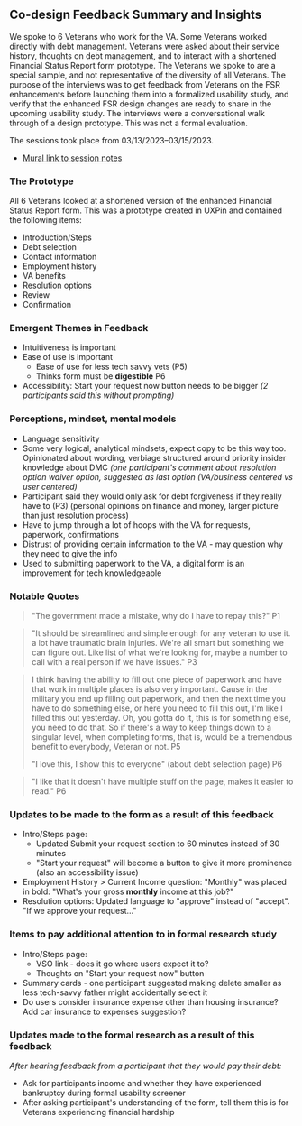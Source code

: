 
## Co-design Feedback Summary and Insights
We spoke to 6 Veterans who work for the VA. Some Veterans worked directly with debt management. Veterans were asked about their service history, thoughts on debt management, and to interact with a shortened Financial Status Report form prototype. The Veterans we spoke to are a special sample, and not representative of the diversity of all Veterans. 
The purpose of the interviews was to get feedback from Veterans on the FSR enhancements before launching them into a formalized usability study, and verify that the enhanced FSR design changes are ready to share in the upcoming usability study. The interviews were a conversational walk through of a design prototype. This was not a formal evaluation. 

The sessions took place from 03/13/2023⁠–03/15/2023.

- [Mural link to session notes](https://app.mural.co/t/departmentofveteransaffairs9999/m/departmentofveteransaffairs9999/1677854999549/fbc6db6c07e1d1fe44d5f02ba35b9a268e3811e7?wid=0-1680013477325)

### The Prototype
All 6 Veterans looked at a shortened version of the enhanced Financial Status Report form. This was a prototype created in UXPin and contained the following items: 

 - Introduction/Steps 
 - Debt selection
 - Contact information
 - Employment history
 - VA benefits
 - Resolution options
 - Review 
 - Confirmation

### Emergent Themes in Feedback

-   Intuitiveness is important
-   Ease of use is important
	-  Ease of use for less tech savvy vets (P5)
	- Thinks form must be **digestible** P6
-  Accessibility: Start your request now button needs to be bigger _(2 participants said this without prompting)_


### Perceptions, mindset, mental models

 -   Language sensitivity
-   Some very logical, analytical mindsets, expect copy to be this way too. Opinionated about wording, verbiage structured around priority insider knowledge about DMC _(one participant's comment about resolution option waiver option, suggested as last option (VA/business centered vs user centered)_
- Participant said they would only ask for debt forgiveness if they really have to (P3)
(personal opinions on finance and money, larger picture than just resolution process)
-   Have to jump through a lot of hoops with the VA for requests, paperwork, confirmations
-   Distrust of providing certain information to the VA - may question why they need to give the info
-   Used to submitting paperwork to the VA, a digital form is an improvement for tech knowledgeable


### Notable Quotes

> "The government made a mistake, why do I have to repay this?" P1

> "It should be streamlined and simple enough for any veteran to use it. a lot have traumatic brain injuries. We're all smart but something we can figure out. Like list of what we're looking for, maybe a number to call with a real person if we have issues." P3

> I think having the ability to fill out one piece of paperwork and have that work in multiple places is also very important. Cause in the military you end up filling out paperwork, and then the next time you have to do something else, or here you need to fill this out, I'm like I filled this out yesterday. Oh, you gotta do it, this is for something else, you need to do that. So if there's a way to keep things down to a singular level, when completing forms, that is, would be a tremendous benefit to everybody, Veteran or not. P5
> 
> "I love this, I show this to everyone" (about debt selection page) P6

> "I like that it doesn't have multiple stuff on the page, makes it easier to read." P6

### Updates to be made to the form as a result of this feedback

 -  Intro/Steps page: 
	 - Updated Submit your request section to 60 minutes instead of 30 minutes
	 - "Start your request" will become a button to give it more prominence (also an accessibility issue)
-   Employment History > Current Income question: "Monthly" was placed in bold: "What's your gross **monthly** income at this job?"
-   Resolution options: Updated language to "approve" instead of "accept". "If we approve your request..."

### Items to pay additional attention to in formal research study

 - Intro/Steps page:
	 - VSO link - does it go where users expect it to?
	-   Thoughts on "Start your request now" button 
-   Summary cards - one participant suggested making delete smaller as less tech-savvy father might accidentally select it
-   Do users consider insurance expense other than housing insurance? Add car insurance to expenses suggestion?

### Updates made to the formal research as a result of this feedback

 _After hearing feedback from a participant that they would pay their debt:_
-   Ask for participants income and whether they have experienced bankruptcy during formal usability screener
-   After asking participant's understanding of the form, tell them this is for Veterans experiencing financial hardship

